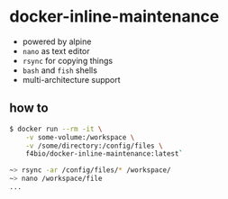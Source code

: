 # docker-inline-maintenance

* powered by alpine
* `nano` as text editor
* `rsync` for copying things
* `bash` and `fish` shells
* multi-architecture support

## how to

```bash
$ docker run --rm -it \
    -v some-volume:/workspace \
    -v /some/directory:/config/files \
    f4bio/docker-inline-maintenance:latest`

~> rsync -ar /config/files/* /workspace/
~> nano /workspace/file
...
```
